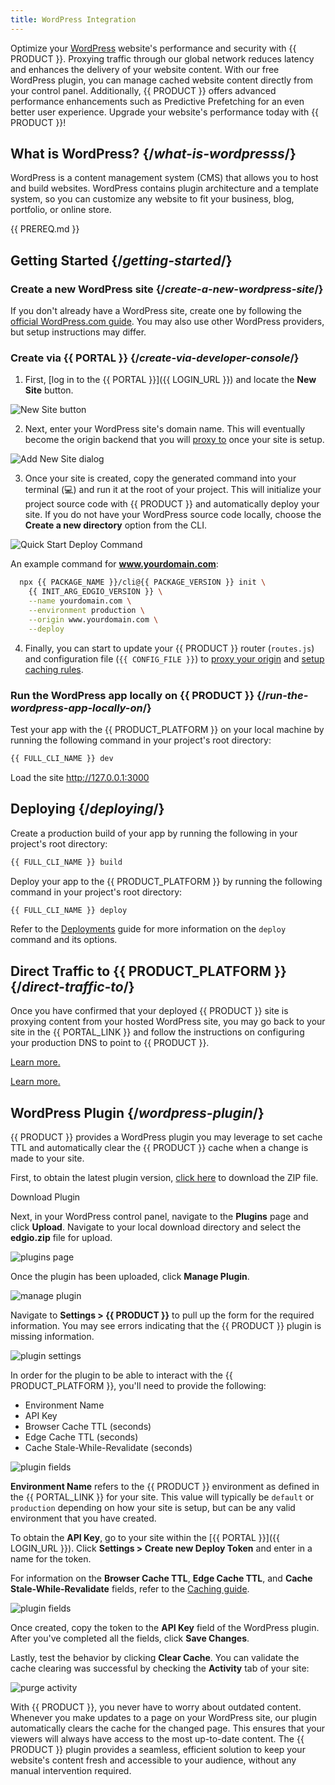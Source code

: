 ```yaml
---
title: WordPress Integration
---
```


Optimize your [WordPress](https://www.wordpress.com) website's performance and security with {{ PRODUCT }}. Proxying traffic through our global network reduces latency and enhances the delivery of your website content. With our free WordPress plugin, you can manage cached website content directly from your control panel. Additionally, {{ PRODUCT }} offers advanced performance enhancements such as Predictive Prefetching for an even better user experience. Upgrade your website's performance today with {{ PRODUCT }}!

## What is WordPress? {/*what-is-wordpresss*/}

WordPress is a content management system (CMS) that allows you to host and build websites. WordPress contains plugin architecture and a template system, so you can customize any website to fit your business, blog, portfolio, or online store.

{{ PREREQ.md }}

## Getting Started {/*getting-started*/}

### Create a new WordPress site {/*create-a-new-wordpress-site*/}

If you don't already have a WordPress site, create one by following the [official WordPress.com guide](https://wordpress.com/support/start/). You may also use other WordPress providers, but setup instructions may differ.

### Create via {{ PORTAL }} {/*create-via-developer-console*/}

1. First, [log in to the {{ PORTAL }}]({{ LOGIN_URL }}) and locate the **New Site** button.

![New Site button](/images/app-edge/new-site-button.png)

2. Next, enter your WordPress site's domain name. This will eventually become the origin backend that you will [proxy to](/guides/performance/cdn_as_code/common_routing_patterns#proxying-an-origin) once your site is setup.

![Add New Site dialog](/images/app-edge/add-new-site-dialog.png)

3. Once your site is created, copy the generated command into your terminal (💻) and run it at the root of your project. This will initialize your project source code with {{ PRODUCT }} and automatically deploy your site. If you do not have your WordPress source code locally, choose the **Create a new directory** option from the CLI.

![Quick Start Deploy Command](/images/app-edge/quickstart-deploy-command.png)

An example command for **www.yourdomain.com**:
```bash
  npx {{ PACKAGE_NAME }}/cli@{{ PACKAGE_VERSION }} init \
    {{ INIT_ARG_EDGIO_VERSION }} \
    --name yourdomain.com \
    --environment production \
    --origin www.yourdomain.com \
    --deploy
```

4. Finally, you can start to update your {{ PRODUCT }} router (`routes.js`) and configuration file (`{{ CONFIG_FILE }}`) to [proxy your origin](#configure-backend-to-proxy) and [setup caching rules](#configure-caching).

### Run the WordPress app locally on {{ PRODUCT }} {/*run-the-wordpress-app-locally-on*/}

Test your app with the {{ PRODUCT_PLATFORM }} on your local machine by running the following command in your project's root directory:

```bash
{{ FULL_CLI_NAME }} dev
```

Load the site http://127.0.0.1:3000

## Deploying {/*deploying*/}

Create a production build of your app by running the following in your project's root directory:

```bash
{{ FULL_CLI_NAME }} build
```

Deploy your app to the {{ PRODUCT_PLATFORM }} by running the following command in your project's root directory:

```bash
{{ FULL_CLI_NAME }} deploy
```

Refer to the [Deployments](/guides/basics/deployments) guide for more information on the `deploy` command and its options.

## Direct Traffic to {{ PRODUCT_PLATFORM }} {/*direct-traffic-to*/}

Once you have confirmed that your deployed {{ PRODUCT }} site is proxying content from your hosted WordPress site, you may go back to your site in the {{ PORTAL_LINK }} and follow the instructions on configuring your production DNS to point to {{ PRODUCT }}. 

<Condition version="7">

  [Learn more.](/guides/basics/hostnames_and_origins)

</Condition>

<Condition version="<7">

  [Learn more.](/guides/basics/domains)

</Condition>

## WordPress Plugin {/*wordpress-plugin*/}

{{ PRODUCT }} provides a WordPress plugin you may leverage to set cache TTL and automatically clear the {{ PRODUCT }} cache when a change is made to your site.

First, to obtain the latest plugin version, [click here](/archive/github/edgio/edgiowordpress/wp-content/plugins/edgio) to download the ZIP file.

<ButtonLink href="/archive/github/edgio/edgiowordpress/wp-content/plugins/edgio">
  Download Plugin
</ButtonLink>

Next, in your WordPress control panel, navigate to the **Plugins** page and click **Upload**. Navigate to your local download directory and select the **edgio.zip** file for upload.

![plugins page](/images/wordpress/plugins_page.png)

Once the plugin has been uploaded, click **Manage Plugin**.

![manage plugin](/images/wordpress/manage_plugin.png)

Navigate to **Settings > {{ PRODUCT }}** to pull up the form for the required information. You may see errors indicating that the {{ PRODUCT }} plugin is missing information. 

![plugin settings](/images/wordpress/plugin_settings.png)

In order for the plugin to be able to interact with the {{ PRODUCT_PLATFORM }}, you'll need to provide the following:

- Environment Name
- API Key
- Browser Cache TTL (seconds)
- Edge Cache TTL (seconds)
- Cache Stale-While-Revalidate (seconds)

![plugin fields](/images/wordpress/plugin_fields.png)

**Environment Name** refers to the {{ PRODUCT }} environment as defined in the {{ PORTAL_LINK }} for your site. This value will typically be `default` or `production` depending on how your site is setup, but can be any valid environment that you have created.

To obtain the **API Key**, go to your site within the [{{ PORTAL }}]({{ LOGIN_URL }}). Click **Settings > Create new Deploy Token** and enter in a name for the token.

For information on the **Browser Cache TTL**, **Edge Cache TTL**, and **Cache Stale-While-Revalidate** fields, refer to the [Caching guide](/guides/performance/caching).

![plugin fields](/images/wordpress/deploy_token.png)

Once created, copy the token to the **API Key** field of the WordPress plugin. After you've completed all the fields, click **Save Changes**. 

Lastly, test the behavior by clicking **Clear Cache**. You can validate the cache clearing was successful by checking the **Activity** tab of your site:

![purge activity](/images/wordpress/purge_activity.png)

With {{ PRODUCT }}, you never have to worry about outdated content. Whenever you make updates to a page on your WordPress site, our plugin automatically clears the cache for the changed page. This ensures that your viewers will always have access to the most up-to-date content. The {{ PRODUCT }} plugin provides a seamless, efficient solution to keep your website's content fresh and accessible to your audience, without any manual intervention required.
